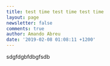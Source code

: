 ```yaml
---
title: test time test time test time
layout: page
newsletter: false
comments: true
author: Amando Abreu
date: '2019-02-08 01:08:11 +1200'
---
```

sdgfdgbfdbgfsdb
